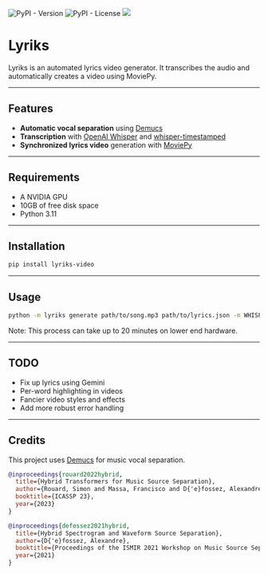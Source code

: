 ![PyPI - Version](https://img.shields.io/pypi/v/lyriks-video)
![PyPI - License](https://img.shields.io/pypi/l/lyriks-video)
![](https://hackatime-badge.hackclub.com/U08HC7N4JJW/Lyriks)

# Lyriks

Lyriks is an automated lyrics video generator. It transcribes the audio and automatically creates a video using MoviePy.

---

## Features

- **Automatic vocal separation** using [Demucs](https://github.com/facebookresearch/demucs)
- **Transcription** with [OpenAI Whisper](https://github.com/openai/whisper) and [whisper-timestamped](https://github.com/linto-ai/whisper-timestamped)
- **Synchronized lyrics video** generation with [MoviePy](https://zulko.github.io/moviepy/)

---

## Requirements

- A NVIDIA GPU
- 10GB of free disk space
- Python 3.11

---


## Installation

```bash
pip install lyriks-video
```

---

## Usage

```bash
python -m lyriks generate path/to/song.mp3 path/to/lyrics.json -m WHISPER_MODEL_SIZE -d DEVICE -o OUTPUT_FILE_NAME
```
Note: This process can take up to 20 minutes on lower end hardware.

---

## TODO

- Fix up lyrics using Gemini
- Per-word highlighting in videos
- Fancier video styles and effects
- Add more robust error handling

---

## Credits

This project uses [Demucs](https://github.com/facebookresearch/demucs) for music vocal separation.

```bibtex
@inproceedings{rouard2022hybrid,
  title={Hybrid Transformers for Music Source Separation},
  author={Rouard, Simon and Massa, Francisco and D{'e}fossez, Alexandre},
  booktitle={ICASSP 23},
  year={2023}
}

@inproceedings{defossez2021hybrid,
  title={Hybrid Spectrogram and Waveform Source Separation},
  author={D{'e}fossez, Alexandre},
  booktitle={Proceedings of the ISMIR 2021 Workshop on Music Source Separation},
  year={2021}
}
